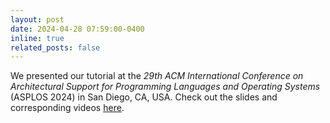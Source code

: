 ```yaml
---
layout: post
date: 2024-04-28 07:59:00-0400
inline: true
related_posts: false
---
```


We presented our tutorial at the _29th ACM International Conference on Architectural Support for Programming Languages and Operating Systems_ (ASPLOS 2024) in San Diego, CA, USA.
Check out the slides and corresponding videos [here](https://actlab-genesys.github.io/tutorials/asplos_2024).
